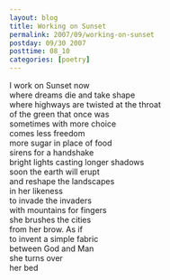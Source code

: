```yaml
---
layout: blog
title: Working on Sunset
permalink: 2007/09/working-on-sunset
postday: 09/30 2007
posttime: 08_10
categories: [poetry]
---
```


<p>I work on Sunset now<br />
where dreams die and take shape<br />
where highways are twisted at the throat<br />
of the green that once was<br />
sometimes with more choice<br />
comes less freedom<br />
more sugar in place of food<br />
sirens for a handshake<br />
bright lights casting longer shadows<br />
soon the earth will erupt<br />
and reshape the landscapes<br />
in her likeness<br />
to invade the invaders<br />
with mountains for fingers<br />
she brushes the cities<br />
from her brow. As if<br />
to invent a simple fabric<br />
between God and Man<br />
she turns over<br />
her bed</p>
